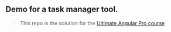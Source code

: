 ## Demo for a task manager tool.

> This repo is the solution for the [Ultimate Angular Pro course](https://ultimateangular.com/angular-pro)